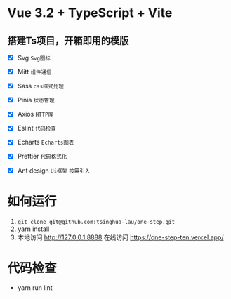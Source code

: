 # Vue 3.2 + TypeScript + Vite

## 搭建Ts项目，开箱即用的模版

- [x] Svg
`Svg图标`
- [x] Mitt
 `组件通信`
- [x] Sass
`css样式处理`
- [x] Pinia
`状态管理`
- [x] Axios
`HTTP库`
- [x] Eslint
`代码检查`
- [x] Echarts
`Echarts图表`
- [x] Prettier
`代码格式化`
- [x] Ant design
`Ui框架`
`按需引入` 


# 如何运行

1. `git clone git@github.com:tsinghua-lau/one-step.git`
2. yarn install
3. 本地访问 http://127.0.0.1:8888  在线访问 https://one-step-ten.vercel.app/

# 代码检查

* yarn run lint